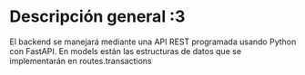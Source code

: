 # Descripción general :3

El backend se manejará mediante una API REST programada usando Python con FastAPI. En models están las estructuras de datos que se implementarán en routes.transactions

